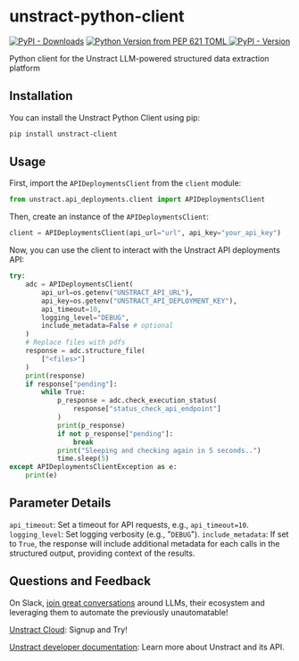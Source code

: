 # unstract-python-client
[![PyPI - Downloads](https://img.shields.io/pypi/dm/unstract-client)](https://pypi.org/project/unstract-client/)
[![Python Version from PEP 621 TOML](https://img.shields.io/python/required-version-toml?tomlFilePath=https%3A%2F%2Fraw.githubusercontent.com%2FZipstack%2Funstract-python-client%2Fmain%2Fpyproject.toml)
](https://pypi.org/project/unstract-client/)
[![PyPI - Version](https://img.shields.io/pypi/v/unstract-client)](https://pypi.org/project/unstract-client/)

Python client for the Unstract LLM-powered structured data extraction platform


## Installation

You can install the Unstract Python Client using pip:

```bash
pip install unstract-client
```

## Usage

First, import the `APIDeploymentsClient` from the `client` module:

```python
from unstract.api_deployments.client import APIDeploymentsClient
```

Then, create an instance of the `APIDeploymentsClient`:

```python
client = APIDeploymentsClient(api_url="url", api_key="your_api_key")
```

Now, you can use the client to interact with the Unstract API deployments API:

```python
try:
    adc = APIDeploymentsClient(
        api_url=os.getenv("UNSTRACT_API_URL"),
        api_key=os.getenv("UNSTRACT_API_DEPLOYMENT_KEY"),
        api_timeout=10,
        logging_level="DEBUG",
        include_metadata=False # optional
    )
    # Replace files with pdfs
    response = adc.structure_file(
        ["<files>"]
    )
    print(response)
    if response["pending"]:
        while True:
            p_response = adc.check_execution_status(
                response["status_check_api_endpoint"]
            )
            print(p_response)
            if not p_response["pending"]:
                break
            print("Sleeping and checking again in 5 seconds..")
            time.sleep(5)
except APIDeploymentsClientException as e:
    print(e)
```

## Parameter Details

`api_timeout`: Set a timeout for API requests, e.g., `api_timeout=10`.
`logging_level`: Set logging verbosity (e.g., "`DEBUG`").
`include_metadata`: If set to `True`, the response will include additional metadata for each calls in the structured output, providing context of the results.


## Questions and Feedback

On Slack, [join great conversations](https://join-slack.unstract.com/) around LLMs, their ecosystem and leveraging them to automate the previously unautomatable!

[Unstract Cloud](https://unstract.com/): Signup and Try!

[Unstract developer documentation](https://docs.unstract.com/): Learn more about Unstract and its API.
